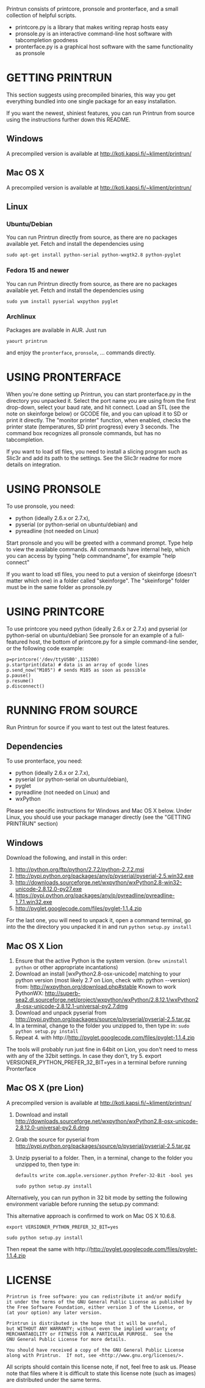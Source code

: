 Printrun consists of printcore, pronsole and pronterface, and a small collection of helpful scripts.

  * printcore.py is a library that makes writing reprap hosts easy
  * pronsole.py is an interactive command-line host software with tabcompletion goodness
  * pronterface.py is a graphical host software with the same functionality as pronsole

# GETTING PRINTRUN

This section suggests using precompiled binaries, this way you get everything bundled into one single package for an easy installation.

If you want the newest, shiniest features, you can run Printrun from source using the instructions further down this README.

## Windows

A precompiled version is available at http://koti.kapsi.fi/~kliment/printrun/

## Mac OS X

A precompiled version is available at http://koti.kapsi.fi/~kliment/printrun/

## Linux
### Ubuntu/Debian

You can run Printrun directly from source, as there are no packages available yet. Fetch and install the dependencies using

`sudo apt-get install python-serial python-wxgtk2.8 python-pyglet`

### Fedora 15 and newer

You can run Printrun directly from source, as there are no packages available yet. Fetch and install the dependencies using

`sudo yum install pyserial wxpython pyglet`

### Archlinux

Packages are available in AUR. Just run

`yaourt printrun`

and enjoy the `pronterface`, `pronsole`, ... commands directly.

# USING PRONTERFACE

When you're done setting up Printrun, you can start pronterface.py in the directory you unpacked it.
Select the port name you are using from the first drop-down, select your baud rate, and hit connect.
Load an STL (see the note on skeinforge below) or GCODE file, and you can upload it to SD or print it directly.
The "monitor printer" function, when enabled, checks the printer state (temperatures, SD print progress) every 3 seconds.
The command box recognizes all pronsole commands, but has no tabcompletion.

If you want to load stl files, you need to install a slicing program such as Slic3r and add its path to the settings.
See the Slic3r readme for more details on integration.
 


# USING PRONSOLE

To use pronsole, you need:

  * python (ideally 2.6.x or 2.7.x),
  * pyserial (or python-serial on ubuntu/debian) and
  * pyreadline (not needed on Linux)

Start pronsole and you will be greeted with a command prompt. Type help to view the available commands.
All commands have internal help, which you can access by typing "help commandname", for example "help connect"

If you want to load stl files, you need to put a version of skeinforge (doesn't matter which one) in a folder called "skeinforge".
The "skeinforge" folder must be in the same folder as pronsole.py

# USING PRINTCORE

To use printcore you need python (ideally 2.6.x or 2.7.x) and pyserial (or python-serial on ubuntu/debian)
See pronsole for an example of a full-featured host, the bottom of printcore.py for a simple command-line
sender, or the following code example:

    p=printcore('/dev/ttyUSB0',115200)
    p.startprint(data) # data is an array of gcode lines
    p.send_now("M105") # sends M105 as soon as possible
    p.pause()
    p.resume()
    p.disconnect()

# RUNNING FROM SOURCE

Run Printrun for source if you want to test out the latest features.

## Dependencies

To use pronterface, you need:

  * python (ideally 2.6.x or 2.7.x),
  * pyserial (or python-serial on ubuntu/debian),
  * pyglet
  * pyreadline (not needed on Linux) and
  * wxPython

Please see specific instructions for Windows and Mac OS X below. Under Linux, you should use your package manager directly (see the "GETTING PRINTRUN" section)

## Windows

Download the following, and install in this order:

  1. http://python.org/ftp/python/2.7.2/python-2.7.2.msi
  2. http://pypi.python.org/packages/any/p/pyserial/pyserial-2.5.win32.exe
  3. http://downloads.sourceforge.net/wxpython/wxPython2.8-win32-unicode-2.8.12.0-py27.exe
  4. https://pypi.python.org/packages/any/p/pyreadline/pyreadline-1.7.1.win32.exe
  5. http://pyglet.googlecode.com/files/pyglet-1.1.4.zip

For the last one, you will need to unpack it, open a command terminal, 
go into the the directory you unpacked it in and run
`python setup.py install`

## Mac OS X Lion

  1. Ensure that the active Python is the system version. (`brew uninstall python` or other appropriate incantations)
  2. Download an install [wxPython2.8-osx-unicode] matching to your python version (most likely 2.7 on Lion, 
        check with: python --version) from: http://wxpython.org/download.php#stable
  Known to work PythonWX: http://superb-sea2.dl.sourceforge.net/project/wxpython/wxPython/2.8.12.1/wxPython2.8-osx-unicode-2.8.12.1-universal-py2.7.dmg
  3. Download and unpack pyserial from http://pypi.python.org/packages/source/p/pyserial/pyserial-2.5.tar.gz
  4. In a terminal, change to the folder you unzipped to, then type in: `sudo python setup.py install`
  5. Repeat 4. with http://http://pyglet.googlecode.com/files/pyglet-1.1.4.zip

The tools will probably run just fine in 64bit on Lion, you don't need to mess
with any of the 32bit settings. In case they don't, try 
  5. export VERSIONER_PYTHON_PREFER_32_BIT=yes
in a terminal before running Pronterface

## Mac OS X (pre Lion)

A precompiled version is available at http://koti.kapsi.fi/~kliment/printrun/

  1. Download and install http://downloads.sourceforge.net/wxpython/wxPython2.8-osx-unicode-2.8.12.0-universal-py2.6.dmg
  2. Grab the source for pyserial from http://pypi.python.org/packages/source/p/pyserial/pyserial-2.5.tar.gz
  3. Unzip pyserial to a folder. Then, in a terminal, change to the folder you unzipped to, then type in:
     
     `defaults write com.apple.versioner.python Prefer-32-Bit -bool yes`
     
     `sudo python setup.py install`

Alternatively, you can run python in 32 bit mode by setting the following environment variable before running the setup.py command:

This alternative approach is confirmed to work on Mac OS X 10.6.8. 

`export VERSIONER_PYTHON_PREFER_32_BIT=yes`

`sudo python setup.py install`

Then repeat the same with http://http://pyglet.googlecode.com/files/pyglet-1.1.4.zip

# LICENSE

```
Printrun is free software: you can redistribute it and/or modify
it under the terms of the GNU General Public License as published by
the Free Software Foundation, either version 3 of the License, or
(at your option) any later version.

Printrun is distributed in the hope that it will be useful,
but WITHOUT ANY WARRANTY; without even the implied warranty of
MERCHANTABILITY or FITNESS FOR A PARTICULAR PURPOSE.  See the
GNU General Public License for more details.

You should have received a copy of the GNU General Public License
along with Printrun.  If not, see <http://www.gnu.org/licenses/>.
```

All scripts should contain this license note, if not, feel free to ask us. Please note that files where it is difficult to state this license note (such as images) are distributed under the same terms.
